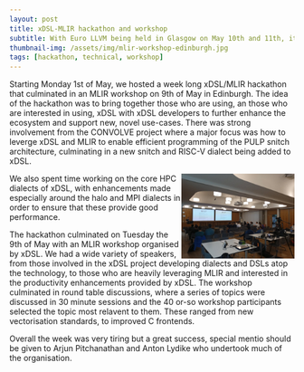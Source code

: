 ```yaml
---
layout: post
title: xDSL-MLIR hackathon and workshop
subtitle: With Euro LLVM being held in Glasgow on May 10th and 11th, it was an ideal opportunity to co-locate our own activities 
thumbnail-img: /assets/img/mlir-workshop-edinburgh.jpg
tags: [hackathon, technical, workshop]
---
```


Starting Monday 1st of May, we hosted a week long xDSL/MLIR hackathon that culminated in an MLIR workshop on 9th of May in Edinburgh. The idea of the hackathon was to bring together those who are using, an those who are interested in using, xDSL with xDSL developers to further enhance the ecosystem and support new, novel use-cases. There was strong involvement from the CONVOLVE project where a major focus was how to leverge xDSL and MLIR to enable efficient programming of the PULP snitch architecture, culminating in a new snitch and RISC-V dialect being added to xDSL.

<img src="/assets/img/mlir-workshop-edinburgh.jpg" align=right width=200>

We also spent time working on the core HPC dialects of xDSL, with enhancements made especially around the halo and MPI dialects in order to ensure that these provide good performance. 

The hackathon culminated on Tuesday the 9th of May with an MLIR workshop organised by xDSL. We had a wide variety of speakers, from those involved in the xDSL project developing dialects and DSLs atop the technology, to those who are heavily leveraging MLIR and interested in the productivity enhancements provided by xDSL. The workshop culminated in round table discussions, where a series of topics were discussed in 30 minute sessions and the 40 or-so workshop participants selected the topic most relavent to them. These ranged from new vectorisation standards, to improved C frontends.

Overall the week was very tiring but a great success, special mentio should be given to Arjun Pitchanathan and Anton Lydike who undertook much of the organisation.
